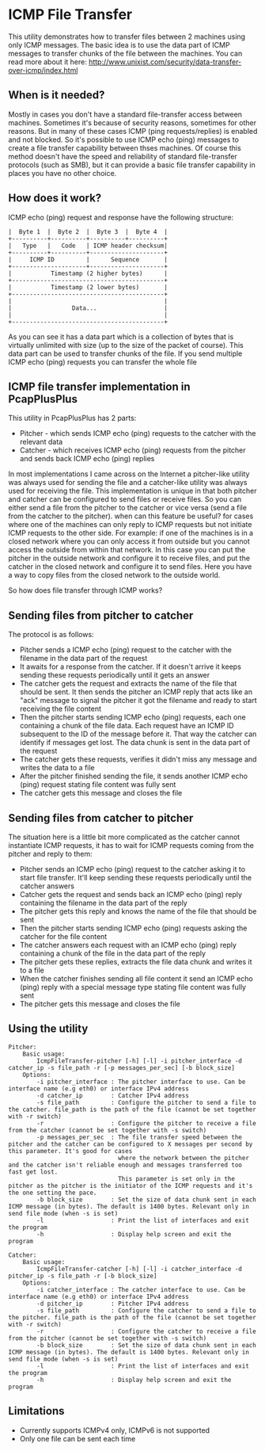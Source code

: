 ICMP File Transfer
==================

This utility demonstrates how to transfer files between 2 machines using only ICMP messages. The basic idea is to use the data part of ICMP messages to transfer chunks of the file between the machines.
You can read more about it here:
http://www.unixist.com/security/data-transfer-over-icmp/index.html

When is it needed?
------------------
Mostly in cases you don't have a standard file-transfer access between machines. Sometimes it's because of security reasons, sometimes for other reasons. But in many of these cases ICMP (ping requests/replies) is enabled and not blocked.
So it's possible to use ICMP echo (ping) messages to create a file transfer capability between thses machines. Of course this method doesn't have the speed and reliability of standard file-transfer protocols (such as SMB),
but it can provide a basic file transfer capability in places you have no other choice.

How does it work?
-----------------
ICMP echo (ping) request and response have the following structure:

    |  Byte 1  |  Byte 2  |  Byte 3  |  Byte 4  |
    +----------+----------+----------+----------+
    |   Type   |   Code   | ICMP header checksum|
    +----------+----------+---------------------+
    |     ICMP ID         |      Sequence       |
    +---------------------+---------------------+
    |           Timestamp (2 higher bytes)      |
    +-------------------------------------------+
    |           Timestamp (2 lower bytes)       |
    +-------------------------------------------+
    |                                           |
    |                 Data...                   |
    |                                           |
    +-------------------------------------------+

As you can see it has a data part which is a collection of bytes that is virtually unlimited with size (up to the size of the packet of course).
This data part can be used to transfer chunks of the file. If you send multiple ICMP echo (ping) requests you can transfer the whole file

ICMP file transfer implementation in PcapPlusPlus
-------------------------------------------------
This utility in PcapPlusPlus has 2 parts:
- Pitcher - which sends ICMP echo (ping) requests to the catcher with the relevant data
- Catcher - which receives ICMP echo (ping) requests from the pitcher and sends back ICMP echo (ping) replies

In most implementations I came across on the Internet a pitcher-like utility was always used for sending the file and a catcher-like utility was always used for receiving the file.
This implementation is unique in that both pitcher and catcher can be configured to send files or receive files. So you can either send a file from the pitcher to the catcher 
or vice versa (send a file from the catcher to the pitcher).
when can this feature be useful? for cases where one of the machines can only reply to ICMP requests but not initiate ICMP requests to the other side. 
For example: if one of the machines is in a closed network where you can only access it from outside but you cannot access the outside from within that network.
In this case you can put the pitcher in the outside network and configure it to receive files, and put the catcher in the closed network and configure it to send files.
Here you have a way to copy files from the closed network to the outside world.

So how does file transfer through ICMP works?

Sending files from pitcher to catcher
-------------------------------------
The protocol is as follows:
- Pitcher sends a ICMP echo (ping) request to the catcher with the filename in the data part of the request
- It awaits for a response from the catcher. If it doesn't arrive it keeps sending these requests periodically until it gets an answer
- The catcher gets the request and extracts the name of the file that should be sent. It then sends the pitcher an ICMP reply that acts like an "ack" message to signal the pitcher it got the filename and ready to start receiving the file content
- Then the pitcher starts sending ICMP echo (ping) requests, each one containing a chunk of the file data. Each request have an ICMP ID subsequent to the ID of the message before it. That way the catcher can identify if messages get lost. The data chunk is sent in the data part of the request
- The catcher gets these requests, verifies it didn't miss any message and writes the data to a file
- After the pitcher finished sending the file, it sends another ICMP echo (ping) request stating file content was fully sent
- The catcher gets this message and closes the file

Sending files from catcher to pitcher
-------------------------------------
The situation here is a little bit more complicated as the catcher cannot instantiate ICMP requests, it has to wait for ICMP requests coming from the pitcher and reply to them:
- Pitcher sends an ICMP echo (ping) request to the catcher asking it to start file transfer. It'll keep sending these requests periodically until the catcher answers
- Catcher gets the request and sends back an ICMP echo (ping) reply containing the filename in the data part of the reply
- The pitcher gets this reply and knows the name of the file that should be sent
- Then the pitcher starts sending ICMP echo (ping) requests asking the catcher for the file content
- The catcher answers each request with an ICMP echo (ping) reply containing a chunk of the file in the data part of the reply
- The pitcher gets these replies, extracts the file data chunk and writes it to a file
- When the catcher finishes sending all file content it send an ICMP echo (ping) reply with a special message type stating file content was fully sent
- The pitcher gets this message and closes the file

Using the utility
-----------------
    Pitcher:  
        Basic usage:  
            IcmpFileTransfer-pitcher [-h] [-l] -i pitcher_interface -d catcher_ip -s file_path -r [-p messages_per_sec] [-b block_size]
        Options:
            -i pitcher_interface : The pitcher interface to use. Can be interface name (e.g eth0) or interface IPv4 address
            -d catcher_ip        : Catcher IPv4 address
            -s file_path         : Configure the pitcher to send a file to the catcher. file_path is the path of the file (cannot be set together with -r switch)
            -r                   : Configure the pitcher to receive a file from the catcher (cannot be set together with -s switch)
            -p messages_per_sec  : The file transfer speed between the pitcher and the catcher can be configured to X messages per second by this parameter. It's good for cases
				                   where the network between the pitcher and the catcher isn't reliable enough and messages transferred too fast get lost.
				                   This parameter is set only in the pitcher as the pitcher is the initiator of the ICMP requests and it's the one setting the pace.
            -b block_size        : Set the size of data chunk sent in each ICMP message (in bytes). The default is 1400 bytes. Relevant only in send file mode (when -s is set)
            -l                   : Print the list of interfaces and exit the program
            -h                   : Display help screen and exit the program
				
    Catcher:
        Basic usage: 
            IcmpFileTransfer-catcher [-h] [-l] -i catcher_interface -d pitcher_ip -s file_path -r [-b block_size]
        Options:
            -i catcher_interface : The catcher interface to use. Can be interface name (e.g eth0) or interface IPv4 address
            -d pitcher_ip        : Pitcher IPv4 address
            -s file_path         : Configure the catcher to send a file to the pitcher. file_path is the path of the file (cannot be set together with -r switch)
            -r                   : Configure the catcher to receive a file from the pitcher (cannot be set together with -s switch)
            -b block_size        : Set the size of data chunk sent in each ICMP message (in bytes). The default is 1400 bytes. Relevant only in send file mode (when -s is set)
            -l                   : Print the list of interfaces and exit the program
            -h                   : Display help screen and exit the program

Limitations
-----------
- Currently supports ICMPv4 only, ICMPv6 is not supported
- Only one file can be sent each time
